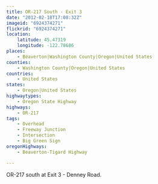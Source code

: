 ```yaml
---
title: OR-217 South - Exit 3
date: "2012-02-18T17:08:32Z"
imageid: "6924374271"
flickrid: "6924374271"
location:
    latitude: 45.47319
    longitude: -122.78686
places:
    - Beaverton|Washington County|Oregon|United States
counties:
    - Washington County|Oregon|United States
countries:
    - United States
states:
    - Oregon|United States
highwaytypes:
    - Oregon State Highway
highways:
    - OR-217
tags:
    - Overhead
    - Freeway Junction
    - Intersection
    - Big Green Sign
oregonHighways:
    - Beaverton-Tigard Highway

---
```

OR-217 south at Exit 3 - Denney Road.